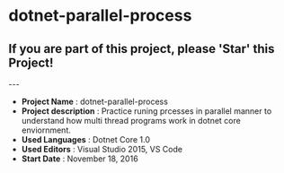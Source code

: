 # dotnet-parallel-process

<h2>If you are part of this project, please 'Star' this Project!</h2>
---
<ul>
  <li><strong>Project Name</strong> : dotnet-parallel-process</li>
  <li><strong>Project description</strong> : Practice runing prcesses in parallel manner to understand how multi thread programs work in dotnet core enviornment.</li>
  
  <li><strong>Used Languages</strong> : Dotnet Core 1.0</li>
  
  <li><strong>Used Editors</strong> : Visual Studio 2015, VS Code</li>
  
  <li><strong>Start Date</strong> : November 18, 2016</li>
</ul>
